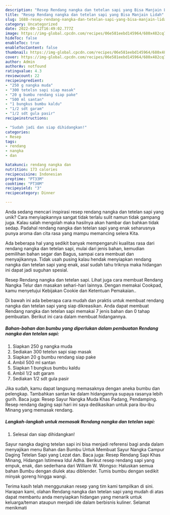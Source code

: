 ```yaml
---
description: "Resep Rendang nangka dan tetelan sapi yang Bisa Manjain Lidah"
title: "Resep Rendang nangka dan tetelan sapi yang Bisa Manjain Lidah"
slug: 1688-resep-rendang-nangka-dan-tetelan-sapi-yang-bisa-manjain-lidah
category: Uncategorized
date: 2022-09-12T16:49:02.777Z
image: https://img-global.cpcdn.com/recipes/06e581eebd145964/680x482cq70/rendang-nangka-dan-tetelan-sapi-foto-resep-utama.jpg
hideToc: false
enableToc: true
enableTocContent: false
thumbnail: https://img-global.cpcdn.com/recipes/06e581eebd145964/680x482cq70/rendang-nangka-dan-tetelan-sapi-foto-resep-utama.jpg
cover: https://img-global.cpcdn.com/recipes/06e581eebd145964/680x482cq70/rendang-nangka-dan-tetelan-sapi-foto-resep-utama.jpg
author: Admin
authorAv: notfound
ratingvalue: 4.3
reviewcount: 22
recipeingredient:
- "250 g nangka muda"
- "300 tetelsn sapi siap masak"
- "20 g bumbu rendang siap pake"
- "500 ml santan"
- "1 bungkus bumbu kaldu"
- "1/2 sdt garam"
- "1/2 sdt gula pasir"
recipeinstructions:

- "Sudah jadi dan siap dihidangkan!"
categories:
- Resep
tags:
- rendang
- nangka
- dan

katakunci: rendang nangka dan 
nutrition: 173 calories
recipecuisine: Indonesian
preptime: "PT33M"
cooktime: "PT30M"
recipeyield: "3"
recipecategory: Dinner

---
```





Anda sedang mencari inspirasi resep rendang nangka dan tetelan sapi yang unik? Cara menyiapkannya sangat tidak terlalu sulit namun tidak gampang juga. Kalau salah mengolah maka hasilnya akan hambar dan bahkan tidak sedap. Padahal rendang nangka dan tetelan sapi yang enak seharusnya punya aroma dan cita rasa yang mampu memancing selera Kita.





Ada beberapa hal yang sedikit banyak mempengaruhi kualitas rasa dari rendang nangka dan tetelan sapi, mulai dari jenis bahan, kemudian pemilihan bahan segar dan Bagus, sampai cara membuat dan menyajikannya. Tidak usah pusing kalau hendak menyiapkan rendang nangka dan tetelan sapi yang enak,      asal sudah tahu triknya maka hidangan ini dapat jadi suguhan spesial.














Resep Rendang nangka dan tetelan sapi. Lihat juga cara membuat Rendang Nangka Telur dan masakan sehari-hari lainnya. Dengan memakai Cookpad, kamu menyetujui Kebijakan Cookie dan Ketentuan Pemakaian..






Di bawah ini ada beberapa cara mudah dan praktis untuk membuat rendang nangka dan tetelan sapi yang siap dikreasikan. Anda dapat membuat Rendang nangka dan tetelan sapi memakai 7 jenis bahan dan 0 tahap pembuatan. Berikut ini cara dalam membuat hidangannya.

<!--inarticleads1-->

##### Bahan-bahan dan bumbu yang diperlukan dalam pembuatan Rendang nangka dan tetelan sapi:

1. Siapkan 250 g nangka muda
1. Sediakan 300 tetelsn sapi siap masak
1. Siapkan 20 g bumbu rendang siap pake
1. Ambil 500 ml santan
1. Siapkan 1 bungkus bumbu kaldu
1. Ambil 1/2 sdt garam
1. Sediakan 1/2 sdt gula pasir


Jika sudah, kamu dapat langsung memasaknya dengan aneka bumbu dan pelengkap. Tambahkan santan ke dalam hidangannya supaya rasanya lebih gurih. Baca juga: Resep Sayur Nangka Muda Khas Padang, Pendamping. Resep rendang daging sapi hari ini saya dedikasikan untuk para ibu-ibu Minang yang memasak rendang. 

<!--inarticleads2-->

##### Langkah-langkah untuk memasak Rendang nangka dan tetelan sapi:


1. Selesai dan siap dihidangkan!

Sayur nangka daging tetelan sapi ini bisa menjadi referensi bagi anda dalam menyajikan menu Bahan dan Bumbu Untuk Membuat Sayur Nangka Campur Daging Tetelan Sapi yang Lezat dan. Baca juga: Resep Rendang Sapi Khas Minang, Hidangan Istimewa Idul Adha. Berikut resep rendang sapi yang empuk, enak, dan sederhana dari William W. Wongso: Haluskan semua bahan Bumbu dengan diulek atau diblender. Tumis bumbu dengan sedikit minyak goreng hingga wangi. 

Terima kasih telah menggunakan resep yang tim kami tampilkan di sini. Harapan kami, olahan Rendang nangka dan tetelan sapi yang mudah di atas dapat membantu anda menyiapkan hidangan yang menarik untuk keluarga/teman ataupun menjadi ide dalam berbisnis kuliner. Selamat menikmati
